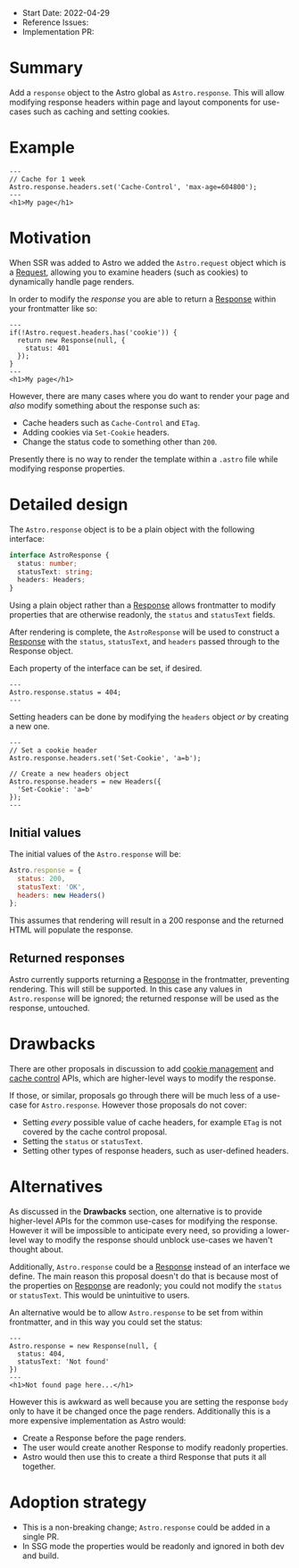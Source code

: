 - Start Date: 2022-04-29
- Reference Issues: <!-- related issues, otherwise leave empty -->
- Implementation PR: <!-- leave empty -->

# Summary

Add a `response` object to the Astro global as `Astro.response`. This will allow modifying response headers within page and layout components for use-cases such as caching and setting cookies.

# Example

```astro
---
// Cache for 1 week
Astro.response.headers.set('Cache-Control', 'max-age=604800');
---
<h1>My page</h1>
```

# Motivation

When SSR was added to Astro we added the `Astro.request` object which is a [Request](https://developer.mozilla.org/en-US/docs/Web/API/Request), allowing you to examine headers (such as cookies) to dynamically handle page renders.

In order to modify the *response* you are able to return a [Response](https://developer.mozilla.org/en-US/docs/Web/API/Response) within your frontmatter like so:

```astro
---
if(!Astro.request.headers.has('cookie')) {
  return new Response(null, {
    status: 401
  });
}
---
<h1>My page</h1>
```

However, there are many cases where you do want to render your page and *also* modify something about the response such as:

- Cache headers such as `Cache-Control` and `ETag`.
- Adding cookies via `Set-Cookie` headers.
- Change the status code to something other than `200`.

Presently there is no way to render the template within a `.astro` file while modifying response properties.

# Detailed design

The `Astro.response` object is to be a plain object with the following interface:

```ts
interface AstroResponse {
  status: number;
  statusText: string;
  headers: Headers;
}
```

Using a plain object rather than a [Response](https://developer.mozilla.org/en-US/docs/Web/API/Response) allows frontmatter to modify properties that are otherwise readonly, the `status` and `statusText` fields.

After rendering is complete, the `AstroResponse` will be used to construct a [Response](https://developer.mozilla.org/en-US/docs/Web/API/Response) with the `status`, `statusText`, and `headers` passed through to the Response object.

Each property of the interface can be set, if desired.

```astro
---
Astro.response.status = 404;
---
```

Setting headers can be done by modifying the `headers` object *or* by creating a new one.

```astro
---
// Set a cookie header
Astro.response.headers.set('Set-Cookie', 'a=b');

// Create a new headers object
Astro.response.headers = new Headers({
  'Set-Cookie': 'a=b'
});
---
```

## Initial values

The initial values of the `Astro.response` will be:

```js
Astro.response = {
  status: 200,
  statusText: 'OK',
  headers: new Headers()
};
```

This assumes that rendering will result in a 200 response and the returned HTML will populate the response.

## Returned responses

Astro currently supports returning a [Response](https://developer.mozilla.org/en-US/docs/Web/API/Response) in the frontmatter, preventing rendering. This will still be supported. In this case any values in `Astro.response` will be ignored; the returned response will be used as the response, untouched.

# Drawbacks

There are other proposals in discussion to add [cookie management](https://github.com/withastro/rfcs/discussions/182) and [cache control](https://github.com/withastro/rfcs/discussions/181) APIs, which are higher-level ways to modify the response.

If those, or similar, proposals go through there will be much less of a use-case for `Astro.response`. However those proposals do not cover:

- Setting *every* possible value of cache headers, for example `ETag` is not covered by the cache control proposal.
- Setting the `status` or `statusText`.
- Setting other types of response headers, such as user-defined headers.

# Alternatives

As discussed in the __Drawbacks__ section, one alternative is to provide higher-level APIs for the common use-cases for modifying the response. However it will be impossible to anticipate every need, so providing a lower-level way to modify the response should unblock use-cases we haven't thought about.

Additionally, `Astro.response` could be a [Response](https://developer.mozilla.org/en-US/docs/Web/API/Response) instead of an interface we define. The main reason this proposal doesn't do that is because most of the properties on [Response](https://developer.mozilla.org/en-US/docs/Web/API/Response) are readonly; you could not modify the `status` or `statusText`. This would be unintuitive to users.

An alternative would be to allow `Astro.response` to be set from within frontmatter, and in this way you could set the status:

```astro
---
Astro.response = new Response(null, {
  status: 404,
  statusText: 'Not found'
})
---
<h1>Not found page here...</h1>
```

However this is awkward as well because you are setting the response `body` only to have it be changed once the page renders. Additionally this is a more expensive implementation as Astro would:

- Create a Response before the page renders.
- The user would create another Response to modify readonly properties.
- Astro would then use this to create a third Response that puts it all together.

# Adoption strategy

- This is a non-breaking change; `Astro.response` could be added in a single PR.
- In SSG mode the properties would be readonly and ignored in both dev and build.